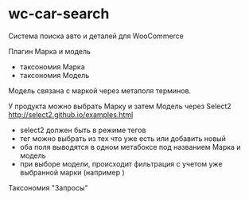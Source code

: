 # wc-car-search
Система поиска авто и деталей для WooCommerce


Плагин Марка и модель
- таксономия Марка
- таксономия Модель

Модель связана с маркой через метаполя терминов.

У продукта можно выбрать Марку и затем Модель через Select2 http://select2.github.io/examples.html
- select2 должен быть в режиме тегов
- тег можно выбрать из тех что уже есть или добавить новый
- оба поля выводятся в одном метабоксе под названием Марка и модель
- при выборе модели, происходит фильтрация с учетом уже выбранной марки (например )

Таксономия "Запросы"
